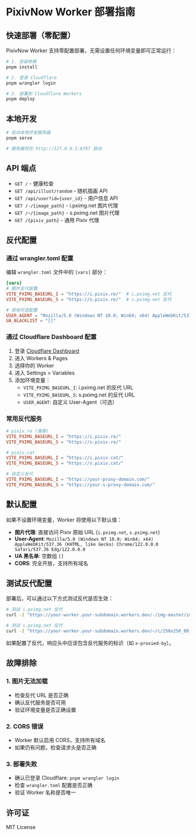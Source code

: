 # PixivNow Worker 部署指南

## 快速部署（零配置）

PixivNow Worker 支持零配置部署，无需设置任何环境变量即可正常运行：

```bash
# 1. 安装依赖
pnpm install

# 2. 登录 Cloudflare
pnpm wrangler login

# 3. 部署到 Cloudflare Workers
pnpm deploy
```

## 本地开发

```bash
# 启动本地开发服务器
pnpm serve

# 服务器将在 http://127.0.0.1:8787 启动
```

## API 端点

- `GET /` - 健康检查
- `GET /api/illust/random` - 随机插画 API
- `GET /api/user?id={user_id}` - 用户信息 API
- `GET /-/{image_path}` - i.pximg.net 图片代理
- `GET /~/{image_path}` - s.pximg.net 图片代理
- `GET /{pixiv_path}` - 通用 Pixiv 代理

## 反代配置

### 通过 wrangler.toml 配置

编辑 `wrangler.toml` 文件中的 `[vars]` 部分：

```toml
[vars]
# 图片反代配置
VITE_PXIMG_BASEURL_I = "https://i.pixiv.re/"  # i.pximg.net 反代
VITE_PXIMG_BASEURL_S = "https://s.pixiv.re/"  # s.pximg.net 反代

# 其他可选配置
USER_AGENT = "Mozilla/5.0 (Windows NT 10.0; Win64; x64) AppleWebKit/537.36"
UA_BLACKLIST = "[]"
```

### 通过 Cloudflare Dashboard 配置

1. 登录 [Cloudflare Dashboard](https://dash.cloudflare.com/)
2. 进入 Workers & Pages
3. 选择你的 Worker
4. 进入 Settings > Variables
5. 添加环境变量：
   - `VITE_PXIMG_BASEURL_I`: i.pximg.net 的反代 URL
   - `VITE_PXIMG_BASEURL_S`: s.pximg.net 的反代 URL
   - `USER_AGENT`: 自定义 User-Agent（可选）

### 常用反代服务

```toml
# pixiv.re (推荐)
VITE_PXIMG_BASEURL_I = "https://i.pixiv.re/"
VITE_PXIMG_BASEURL_S = "https://s.pixiv.re/"

# pixiv.cat
VITE_PXIMG_BASEURL_I = "https://i.pixiv.cat/"
VITE_PXIMG_BASEURL_S = "https://s.pixiv.cat/"

# 自定义反代
VITE_PXIMG_BASEURL_I = "https://your-proxy-domain.com/"
VITE_PXIMG_BASEURL_S = "https://your-s-proxy-domain.com/"
```

## 默认配置

如果不设置环境变量，Worker 将使用以下默认值：

- **图片代理**: 直接访问 Pixiv 原始 URL (`i.pximg.net`, `s.pximg.net`)
- **User-Agent**: `Mozilla/5.0 (Windows NT 10.0; Win64; x64) AppleWebKit/537.36 (KHTML, like Gecko) Chrome/122.0.0.0 Safari/537.36 Edg/122.0.0.0`
- **UA 黑名单**: 空数组 `[]`
- **CORS**: 完全开放，支持所有域名

## 测试反代配置

部署后，可以通过以下方式测试反代是否生效：

```bash
# 测试 i.pximg.net 反代
curl -I "https://your-worker.your-subdomain.workers.dev/-/img-master/img/2024/01/01/00/00/00/123456_p0_master1200.jpg"

# 测试 s.pximg.net 反代  
curl -I "https://your-worker.your-subdomain.workers.dev/~/c/250x250_80_a2_g5/img-master/img/2024/01/01/00/00/00/123456_p0_square1200.jpg"
```

如果配置了反代，响应头中应该包含反代服务的标识（如 `x-proxied-by`）。

## 故障排除

### 1. 图片无法加载
- 检查反代 URL 是否正确
- 确认反代服务是否可用
- 验证环境变量是否正确设置

### 2. CORS 错误
- Worker 默认启用 CORS，支持所有域名
- 如果仍有问题，检查请求头是否正确

### 3. 部署失败
- 确认已登录 Cloudflare: `pnpm wrangler login`
- 检查 `wrangler.toml` 配置是否正确
- 验证 Worker 名称是否唯一

## 许可证

MIT License